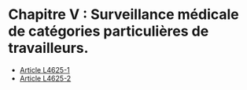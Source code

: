 # Chapitre V : Surveillance médicale de catégories particulières de travailleurs.

* [Article L4625-1](./LEGIARTI000024395354.md)
* [Article L4625-2](./LEGIARTI000024391812.md)
